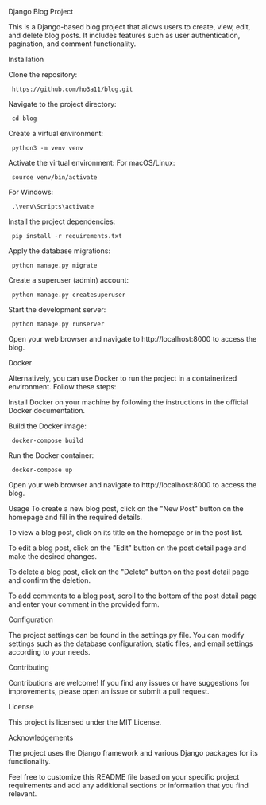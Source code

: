 Django Blog Project

This is a Django-based blog project that allows users to create, view, edit, and delete blog posts. It includes features such as user authentication, pagination, and comment functionality.

Installation

Clone the repository:


     https://github.com/ho3a11/blog.git
   
Navigate to the project directory:


     cd blog
   
Create a virtual environment:

     python3 -m venv venv
   
Activate the virtual environment:
For macOS/Linux:


     source venv/bin/activate
For Windows:


     .\venv\Scripts\activate
Install the project dependencies:


     pip install -r requirements.txt
Apply the database migrations:


     python manage.py migrate
Create a superuser (admin) account:


     python manage.py createsuperuser
Start the development server:


     python manage.py runserver
Open your web browser and navigate to http://localhost:8000 to access the blog.

Docker

Alternatively, you can use Docker to run the project in a containerized environment. Follow these steps:

Install Docker on your machine by following the instructions in the official Docker documentation.

Build the Docker image:



     docker-compose build  
Run the Docker container:



     docker-compose up
     
Open your web browser and navigate to http://localhost:8000 to access the blog.

Usage
To create a new blog post, click on the "New Post" button on the homepage and fill in the required details.

To view a blog post, click on its title on the homepage or in the post list.

To edit a blog post, click on the "Edit" button on the post detail page and make the desired changes.

To delete a blog post, click on the "Delete" button on the post detail page and confirm the deletion.

To add comments to a blog post, scroll to the bottom of the post detail page and enter your comment in the provided form.

Configuration

The project settings can be found in the settings.py file. You can modify settings such as the database configuration, static files, and email settings according to your needs.

Contributing

Contributions are welcome! If you find any issues or have suggestions for improvements, please open an issue or submit a pull request.

License

This project is licensed under the MIT License.

Acknowledgements

The project uses the Django framework and various Django packages for its functionality.

Feel free to customize this README file based on your specific project requirements and add any additional sections or information that you find relevant.
